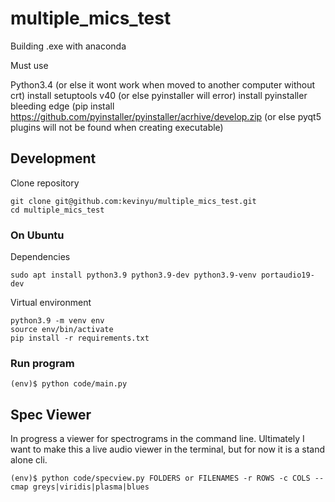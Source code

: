 # multiple_mics_test

Building .exe with anaconda

Must use

Python3.4 (or else it wont work when moved to another computer without crt)
install setuptools v40 (or else pyinstaller will error)
install pyinstaller bleeding edge (pip install https://github.com/pyinstaller/pyinstaller/acrhive/develop.zip (or else pyqt5 plugins will not be found when creating executable)


## Development

Clone repository

```shell
git clone git@github.com:kevinyu/multiple_mics_test.git
cd multiple_mics_test
```

### On Ubuntu

Dependencies

```shell
sudo apt install python3.9 python3.9-dev python3.9-venv portaudio19-dev
```

Virtual environment
```
python3.9 -m venv env
source env/bin/activate
pip install -r requirements.txt
```

### Run program

```shell
(env)$ python code/main.py
```

## Spec Viewer

In progress a viewer for spectrograms in the command line. Ultimately I want to make this a live audio viewer in the terminal, but for now it is a stand alone cli.

```shell
(env)$ python code/specview.py FOLDERS or FILENAMES -r ROWS -c COLS --cmap greys|viridis|plasma|blues
```
